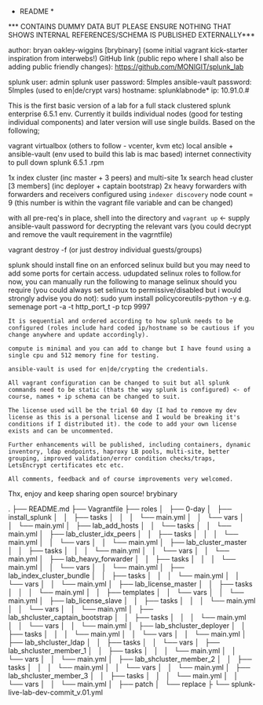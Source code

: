 * README *

*** CONTAINS DUMMY DATA BUT PLEASE ENSURE NOTHING THAT SHOWS INTERNAL REFERENCES/SCHEMA IS PUBLISHED EXTERNALLY***

author: bryan oakley-wiggins [brybinary] (some initial vagrant kick-starter inspiration from interwebs!)
GitHub link (public repo where I shall also be adding public friendly changes): https://github.com/MONIGIT/splunk_lab

<!-- [credentials +]: -->
splunk user: admin
splunk user password: 5Imples
ansible-vault password: 5Imples (used to en|de/crypt vars)
hostname: splunklabnode*
ip: 10.91.0.#

This is the first basic version of a lab for a full stack clustered splunk enterprise 6.5.1 env. Currently it builds individual nodes (good for testing individual components) and later version will use single builds. Based on the following;

<!-- [environment REQ's] -->
vagrant
virtualbox (others to follow - vcenter, kvm etc)
local ansible + ansible-vault (env used to build this lab is mac based)
internet connectivity to pull down splunk 6.5.1 .rpm

<!-- [lab schema] -->
1x index cluster (inc master + 3 peers) and multi-site
1x search head cluster [3 members] (inc deployer + captain bootstrap)
2x heavy forwarders with forwarders and receivers configured using `indexer discovery`
node count = 9 (this number is within the vagrant file variable and can be changed)

<!-- [starting up] -->
with all pre-req's in place, shell into the directory and `vagrant up` <- supply ansible-vault password for decrypting the relevant vars (you could decrypt and remove the vault requirement in the vagrntfile)

<!-- [destroying] -->
vagrant destroy -f (or just destroy individual guests/groups)

<!-- [selinux] -->
splunk should install fine on an enforced selinux build but you may need to add some ports for certain access. udupdated selinux roles to follow.for now, you can manually run the following to manage selinux should you require (you could always set selinux to permissive/disabled but i would strongly advise you do not):
	sudo yum install policycoreutils-python -y
	e.g. semenage port -a -t http_port_t -p tcp 9997

<!-- [notes] -->
	It is sequential and ordered according to how splunk needs to be configured (roles include hard coded ip/hostname so be cautious if you change anywhere and update accordingly). 

	compute is minimal and you can add to change but I have found using a single cpu and 512 memory fine for testing.

	ansible-vault is used for en|de/crypting the credentials.

	All vagrant configuration can be changed to suit but all splunk commands need to be static (thats the way splunk is configured) <- of course, names + ip schema can be changed to suit.

	The license used will be the trial 60 day (I had to remove my dev license as this is a personal license and I would be breaking it's conditions if I distributed it). the code to add your own license exists and can be uncommented.

	Further enhancements will be published, including containers, dynamic inventory, ldap endpoints, haproxy LB pools, multi-site, better grouping, improved validation/error condition checks/traps, LetsEncrypt certificates etc etc.

	All comments, feedback and of course improvements very welcomed.

Thx, enjoy and keep sharing open source!
brybinary

.
├── README.md
├── Vagrantfile
├── roles
│   ├── 0-day
│   ├── install_splunk
│   │   ├── tasks
│   │   │   └── main.yml
│   │   └── vars
│   │       └── main.yml
│   ├── lab_add_hosts
│   │   └── tasks
│   │       └── main.yml
│   ├── lab_cluster_idx_peers
│   │   ├── tasks
│   │   │   └── main.yml
│   │   └── vars
│   │       └── main.yml
│   ├── lab_cluster_master
│   │   ├── tasks
│   │   │   └── main.yml
│   │   └── vars
│   │       └── main.yml
│   ├── lab_heavy_forwarder
│   │   ├── tasks
│   │   │   └── main.yml
│   │   └── vars
│   │       └── main.yml
│   ├── lab_index_cluster_bundle
│   │   ├── tasks
│   │   │   └── main.yml
│   │   └── vars
│   │       └── main.yml
│   ├── lab_license_master
│   │   ├── tasks
│   │   │   └── main.yml
│   │   ├── templates
│   │   └── vars
│   │       └── main.yml
│   ├── lab_license_slave
│   │   ├── tasks
│   │   │   └── main.yml
│   │   └── vars
│   │       └── main.yml
│   ├── lab_shcluster_captain_bootstrap
│   │   ├── tasks
│   │   │   └── main.yml
│   │   └── vars
│   │       └── main.yml
│   ├── lab_shcluster_deployer
│   │   ├── tasks
│   │   │   └── main.yml
│   │   └── vars
│   │       └── main.yml
│   ├── lab_shcluster_ldap
│   │   ├── tasks
│   │   └── vars
│   ├── lab_shcluster_member_1
│   │   ├── tasks
│   │   │   └── main.yml
│   │   └── vars
│   │       └── main.yml
│   ├── lab_shcluster_member_2
│   │   ├── tasks
│   │   │   └── main.yml
│   │   └── vars
│   │       └── main.yml
│   ├── lab_shcluster_member_3
│   │   ├── tasks
│   │   │   └── main.yml
│   │   └── vars
│   │       └── main.yml
│   ├── patch
│   └── replace
├
└── splunk-live-lab-dev-commit_v.01.yml
